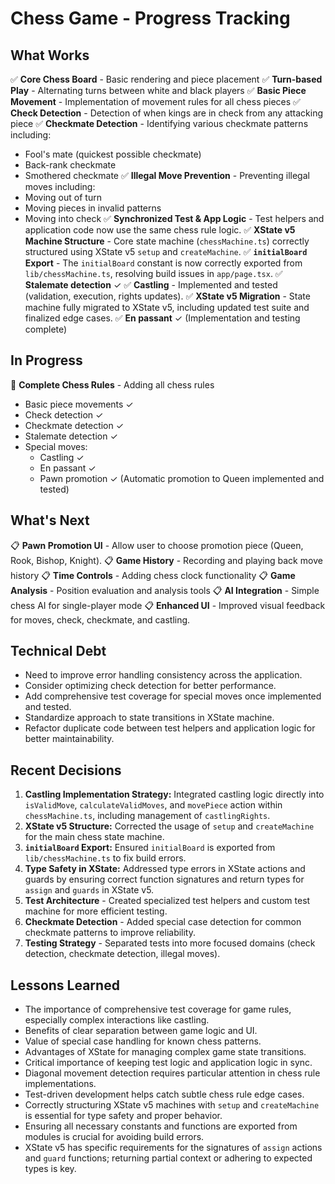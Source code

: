 # Chess Game - Progress Tracking

## What Works
✅ **Core Chess Board** - Basic rendering and piece placement
✅ **Turn-based Play** - Alternating turns between white and black players
✅ **Basic Piece Movement** - Implementation of movement rules for all chess pieces
✅ **Check Detection** - Detection of when kings are in check from any attacking piece
✅ **Checkmate Detection** - Identifying various checkmate patterns including:
  - Fool\'s mate (quickest possible checkmate)
  - Back-rank checkmate
  - Smothered checkmate
✅ **Illegal Move Prevention** - Preventing illegal moves including:
  - Moving out of turn
  - Moving pieces in invalid patterns
  - Moving into check
✅ **Synchronized Test & App Logic** - Test helpers and application code now use the same chess rule logic.
✅ **XState v5 Machine Structure** - Core state machine (`chessMachine.ts`) correctly structured using XState v5 `setup` and `createMachine`.
✅ **`initialBoard` Export** - The `initialBoard` constant is now correctly exported from `lib/chessMachine.ts`, resolving build issues in `app/page.tsx`.
✅ **Stalemate detection** ✓
✅ **Castling** - Implemented and tested (validation, execution, rights updates).
✅ **XState v5 Migration** - State machine fully migrated to XState v5, including updated test suite and finalized edge cases.
✅ **En passant** ✓ (Implementation and testing complete)

## In Progress
🔄 **Complete Chess Rules** - Adding all chess rules
  - Basic piece movements ✓
  - Check detection ✓
  - Checkmate detection ✓
  - Stalemate detection ✓
  - Special moves:
    - Castling ✓
    - En passant ✓
    - Pawn promotion ✓ (Automatic promotion to Queen implemented and tested)

## What's Next
📋 **Pawn Promotion UI** - Allow user to choose promotion piece (Queen, Rook, Bishop, Knight).
📋 **Game History** - Recording and playing back move history
📋 **Time Controls** - Adding chess clock functionality
📋 **Game Analysis** - Position evaluation and analysis tools
📋 **AI Integration** - Simple chess AI for single-player mode
📋 **Enhanced UI** - Improved visual feedback for moves, check, checkmate, and castling.

## Technical Debt
- Need to improve error handling consistency across the application.
- Consider optimizing check detection for better performance.
- Add comprehensive test coverage for special moves once implemented and tested.
- Standardize approach to state transitions in XState machine.
- Refactor duplicate code between test helpers and application logic for better maintainability.

## Recent Decisions
1.  **Castling Implementation Strategy:** Integrated castling logic directly into `isValidMove`, `calculateValidMoves`, and `movePiece` action within `chessMachine.ts`, including management of `castlingRights`.
2.  **XState v5 Structure:** Corrected the usage of `setup` and `createMachine` for the main chess state machine.
3.  **`initialBoard` Export:** Ensured `initialBoard` is exported from `lib/chessMachine.ts` to fix build errors.
4.  **Type Safety in XState:** Addressed type errors in XState actions and guards by ensuring correct function signatures and return types for `assign` and `guards` in XState v5.
5.  **Test Architecture** - Created specialized test helpers and custom test machine for more efficient testing.
6.  **Checkmate Detection** - Added special case detection for common checkmate patterns to improve reliability.
7.  **Testing Strategy** - Separated tests into more focused domains (check detection, checkmate detection, illegal moves).

## Lessons Learned
- The importance of comprehensive test coverage for game rules, especially complex interactions like castling.
- Benefits of clear separation between game logic and UI.
- Value of special case handling for known chess patterns.
- Advantages of XState for managing complex game state transitions.
- Critical importance of keeping test logic and application logic in sync.
- Diagonal movement detection requires particular attention in chess rule implementations.
- Test-driven development helps catch subtle chess rule edge cases.
- Correctly structuring XState v5 machines with `setup` and `createMachine` is essential for type safety and proper behavior.
- Ensuring all necessary constants and functions are exported from modules is crucial for avoiding build errors.
- XState v5 has specific requirements for the signatures of `assign` actions and `guard` functions; returning partial context or adhering to expected types is key.
